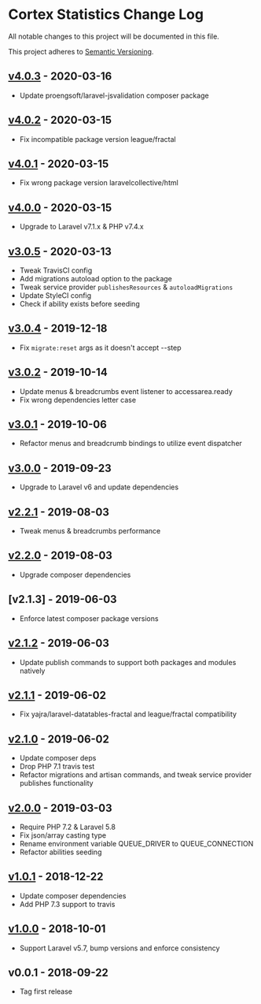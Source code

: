 # Cortex Statistics Change Log

All notable changes to this project will be documented in this file.

This project adheres to [Semantic Versioning](CONTRIBUTING.md).


## [v4.0.3] - 2020-03-16
- Update proengsoft/laravel-jsvalidation composer package

## [v4.0.2] - 2020-03-15
- Fix incompatible package version league/fractal

## [v4.0.1] - 2020-03-15
- Fix wrong package version laravelcollective/html

## [v4.0.0] - 2020-03-15
- Upgrade to Laravel v7.1.x & PHP v7.4.x

## [v3.0.5] - 2020-03-13
- Tweak TravisCI config
- Add migrations autoload option to the package
- Tweak service provider `publishesResources` & `autoloadMigrations`
- Update StyleCI config
- Check if ability exists before seeding

## [v3.0.4] - 2019-12-18
- Fix `migrate:reset` args as it doesn't accept --step

## [v3.0.2] - 2019-10-14
- Update menus & breadcrumbs event listener to accessarea.ready
- Fix wrong dependencies letter case

## [v3.0.1] - 2019-10-06
- Refactor menus and breadcrumb bindings to utilize event dispatcher

## [v3.0.0] - 2019-09-23
- Upgrade to Laravel v6 and update dependencies

## [v2.2.1] - 2019-08-03
- Tweak menus & breadcrumbs performance

## [v2.2.0] - 2019-08-03
- Upgrade composer dependencies

## [v2.1.3] - 2019-06-03
- Enforce latest composer package versions

## [v2.1.2] - 2019-06-03
- Update publish commands to support both packages and modules natively

## [v2.1.1] - 2019-06-02
- Fix yajra/laravel-datatables-fractal and league/fractal compatibility

## [v2.1.0] - 2019-06-02
- Update composer deps
- Drop PHP 7.1 travis test
- Refactor migrations and artisan commands, and tweak service provider publishes functionality

## [v2.0.0] - 2019-03-03
- Require PHP 7.2 & Laravel 5.8
- Fix json/array casting type
- Rename environment variable QUEUE_DRIVER to QUEUE_CONNECTION
- Refactor abilities seeding

## [v1.0.1] - 2018-12-22
- Update composer dependencies
- Add PHP 7.3 support to travis

## [v1.0.0] - 2018-10-01
- Support Laravel v5.7, bump versions and enforce consistency

## v0.0.1 - 2018-09-22
- Tag first release

[v4.0.3]: https://github.com/rinvex/cortex-statistics/compare/v4.0.2...v4.0.3
[v4.0.2]: https://github.com/rinvex/cortex-statistics/compare/v4.0.1...v4.0.2
[v4.0.1]: https://github.com/rinvex/cortex-statistics/compare/v4.0.0...v4.0.1
[v4.0.0]: https://github.com/rinvex/cortex-statistics/compare/v3.0.5...v4.0.0
[v3.0.5]: https://github.com/rinvex/cortex-statistics/compare/v3.0.4...v3.0.5
[v3.0.4]: https://github.com/rinvex/cortex-statistics/compare/v3.0.3...v3.0.4
[v3.0.3]: https://github.com/rinvex/cortex-statistics/compare/v3.0.2...v3.0.3
[v3.0.2]: https://github.com/rinvex/cortex-statistics/compare/v3.0.1...v3.0.2
[v3.0.1]: https://github.com/rinvex/cortex-statistics/compare/v3.0.0...v3.0.1
[v3.0.0]: https://github.com/rinvex/cortex-statistics/compare/v2.2.1...v3.0.0
[v2.2.1]: https://github.com/rinvex/cortex-statistics/compare/v2.2.0...v2.2.1
[v2.2.0]: https://github.com/rinvex/cortex-statistics/compare/v2.1.2...v2.2.0
[v2.1.2]: https://github.com/rinvex/cortex-statistics/compare/v2.1.1...v2.1.2
[v2.1.1]: https://github.com/rinvex/cortex-statistics/compare/v2.1.0...v2.1.1
[v2.1.0]: https://github.com/rinvex/cortex-statistics/compare/v2.0.0...v2.1.0
[v2.0.0]: https://github.com/rinvex/cortex-statistics/compare/v1.0.1...v2.0.0
[v1.0.1]: https://github.com/rinvex/cortex-statistics/compare/v1.0.0...v1.0.1
[v1.0.0]: https://github.com/rinvex/cortex-statistics/compare/v0.0.1...v1.0.0
